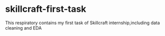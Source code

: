 # skillcraft-first-task
This respiratory contains my first task of Skillcraft internship,including data cleaning and EDA

